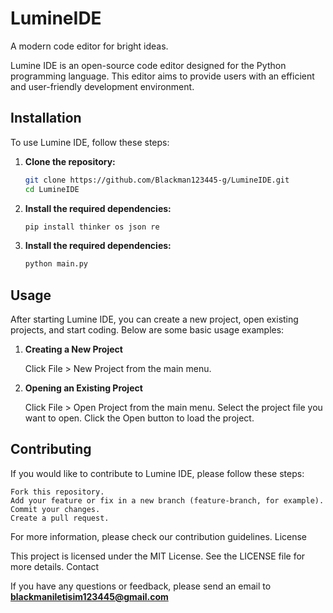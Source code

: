 # LumineIDE
A modern code editor for bright ideas.

Lumine IDE is an open-source code editor designed for the Python programming language. This editor aims to provide users with an efficient and user-friendly development environment.

## Installation

To use Lumine IDE, follow these steps:

1. **Clone the repository:**

   ```sh
   git clone https://github.com/Blackman123445-g/LumineIDE.git
   cd LumineIDE

2. **Install the required dependencies:**

   ```sh
   pip install thinker os json re

3. **Install the required dependencies:**
   
   ```sh
   python main.py

## Usage

After starting Lumine IDE, you can create a new project, open existing projects, and start coding. Below are some basic usage examples:

1. **Creating a New Project**

    Click File > New Project from the main menu.

2. **Opening an Existing Project**

    Click File > Open Project from the main menu.
    Select the project file you want to open.
    Click the Open button to load the project.

## Contributing

If you would like to contribute to Lumine IDE, please follow these steps:

    Fork this repository.
    Add your feature or fix in a new branch (feature-branch, for example).
    Commit your changes.
    Create a pull request.

For more information, please check our contribution guidelines.
License

This project is licensed under the MIT License. See the LICENSE file for more details.
Contact

If you have any questions or feedback, please send an email to **blackmaniletisim123445@gmail.com**
